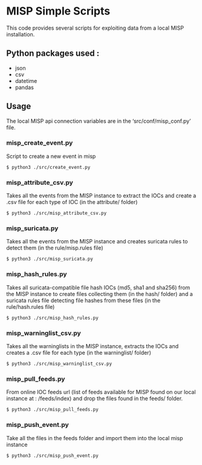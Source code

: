 # MISP Simple Scripts
This code provides several scripts for exploiting data from a local MISP installation.

## Python packages used :
- json
- csv
- datetime
- pandas

## Usage
The local MISP api connection variables are in the ‘src/conf/misp_conf.py’ file.

### misp_create_event.py
Script to create a new event in misp

```
$ python3 ./src/create_event.py
```

### misp_attribute_csv.py
Takes all the events from the MISP instance to extract the IOCs and create a .csv file for each type of IOC (in the attribute/ folder)

```
$ python3 ./src/misp_attribute_csv.py
```

### misp_suricata.py
Takes all the events from the MISP instance and creates suricata rules to detect them (in the rule/misp.rules file)

```
$ python3 ./src/misp_suricata.py
```

### misp_hash_rules.py
Takes all suricata-compatible file hash IOCs (md5, sha1 and sha256) from the MISP instance to create files collecting them (in the hash/ folder) and a suricata rules file detecting file hashes from these files (in the rule/hash.rules file)

```
$ python3 ./src/misp_hash_rules.py
```

### misp_warninglist_csv.py
Takes all the warninglists in the MISP instance, extracts the IOCs and creates a .csv file for each type (in the warninglist/ folder)

```
$ python3 ./src/misp_warninglist_csv.py
```

### misp_pull_feeds.py
From online IOC feeds url (list of feeds available for MISP found on our local instance at : /feeds/index) and drop the files found in the feeds/ folder.

```
$ python3 ./src/misp_pull_feeds.py
```
### misp_push_event.py
Take all the files in the feeds folder and import them into the local misp instance

```
$ python3 ./src/misp_push_event.py
```
